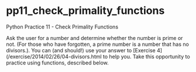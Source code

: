 # pp11_check_primality_functions
Python Practice 11 - Check Primality Functions

Ask the user for a number and determine whether the number is prime or not. (For those who have forgotten, a prime number is a number that has no divisors.). You can (and should!) use your answer to [Exercise 4](/exercise/2014/02/26/04-divisors.html to help you. Take this opportunity to practice using functions, described below.
